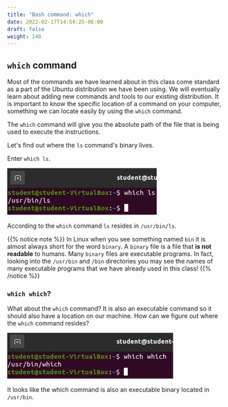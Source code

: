 ```yaml
---
title: "Bash command: which"
date: 2022-02-17T14:54:25-06:00
draft: false
weight: 140
---
```


## `which` command

Most of the commands we have learned about in this class come standard as a part of the Ubuntu distribution we have been using. We will eventually learn about adding new commands and tools to our existing distribution. It is important to know the specific location of a command on your computer, something we can locate easily by using the `which` command.

The `which` command will give you the absolute path of the file that is being used to execute the instructions.

Let's find out where the `ls` command's binary lives.

Enter `which ls`.

![which ls](pictures/which-ls.png?classes=border)

According to the `which` command `ls` resides in `/usr/bin/ls`.

{{% notice note %}}
In Linux when you see something named `bin` it is almost always short for the word `binary`. A `binary` file is a file that **is not readable** to humans. Many `binary` files are executable programs. In fact, looking into the `/usr/bin` and `/bin` directories you may see the names of many executable programs that we have already used in this class!
{{% /notice %}}

### `which which`?

What about the `which` command? It is also an executable command so it should also have a location on our machine. How can we figure out where the `which` command resides?

![which which](pictures/which-which.png?classes=border)

It looks like the which command is also an executable binary located in `/usr/bin`.